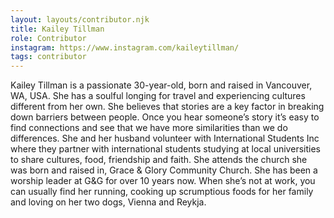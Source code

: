 ```yaml
---
layout: layouts/contributor.njk
title: Kailey Tillman
role: Contributor
instagram: https://www.instagram.com/kaileytillman/
tags: contributor
---
```

Kailey Tillman is a passionate 30-year-old, born and raised in Vancouver, WA, USA. She has a soulful
longing for travel and experiencing cultures different from her own. She believes that stories are a key
factor in breaking down barriers between people. Once you hear someone’s story it’s easy to find
connections and see that we have more similarities than we do differences. She and her husband
volunteer with International Students Inc where they partner with international students studying at
local universities to share cultures, food, friendship and faith. She attends the church she was born and
raised in, Grace &amp; Glory Community Church. She has been a worship leader at G&amp;G for over 10 years
now. When she’s not at work, you can usually find her running, cooking up scrumptious foods for her
family and loving on her two dogs, Vienna and Reykja.